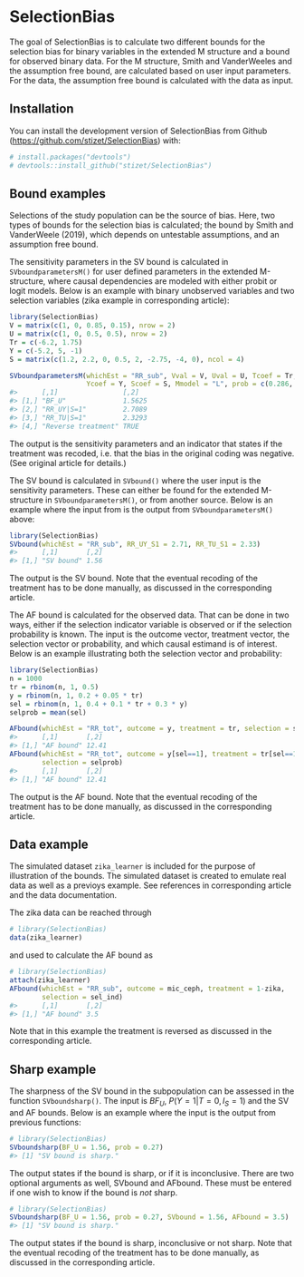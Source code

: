 
<!-- README.md is generated from README.Rmd. Please edit that file -->

# SelectionBias

<!-- badges: start -->
<!-- badges: end -->

The goal of SelectionBias is to calculate two different bounds for the
selection bias for binary variables in the extended M structure and a
bound for observed binary data. For the M structure, Smith and
VanderWeeles and the assumption free bound, are calculated based on user
input parameters. For the data, the assumption free bound is calculated
with the data as input.

## Installation

You can install the development version of SelectionBias from Github
(<https://github.com/stizet/SelectionBias>) with:

``` r
# install.packages("devtools") 
# devtools::install_github("stizet/SelectionBias")
```

## Bound examples

Selections of the study population can be the source of bias. Here, two
types of bounds for the selection bias is calculated; the bound by Smith
and VanderWeele (2019), which depends on untestable assumptions, and an
assumption free bound.

The sensitivity parameters in the SV bound is calculated in
`SVboundparametersM()` for user defined parameters in the extended
M-structure, where causal dependencies are modeled with either probit or
logit models. Below is an example with binary unobserved variables and
two selection variables (zika example in corresponding article):

``` r
library(SelectionBias)
V = matrix(c(1, 0, 0.85, 0.15), nrow = 2)
U = matrix(c(1, 0, 0.5, 0.5), nrow = 2)
Tr = c(-6.2, 1.75)
Y = c(-5.2, 5, -1)
S = matrix(c(1.2, 2.2, 0, 0.5, 2, -2.75, -4, 0), ncol = 4)

SVboundparametersM(whichEst = "RR_sub", Vval = V, Uval = U, Tcoef = Tr,
                   Ycoef = Y, Scoef = S, Mmodel = "L", prob = c(0.286, 0.004))
#>      [,1]                [,2]  
#> [1,] "BF_U"              1.5625
#> [2,] "RR_UY|S=1"         2.7089
#> [3,] "RR_TU|S=1"         2.3293
#> [4,] "Reverse treatment" TRUE
```

The output is the sensitivity parameters and an indicator that states if
the treatment was recoded, i.e. that the bias in the original coding was
negative. (See original article for details.)

The SV bound is calculated in `SVbound()` where the user input is the
sensitivity parameters. These can either be found for the extended
M-structure in `SVboundparametersM()`, or from another source. Below is
an example where the input from is the output from
`SVboundparametersM()` above:

``` r
library(SelectionBias)
SVbound(whichEst = "RR_sub", RR_UY_S1 = 2.71, RR_TU_S1 = 2.33)
#>      [,1]       [,2]
#> [1,] "SV bound" 1.56
```

The output is the SV bound. Note that the eventual recoding of the
treatment has to be done manually, as discussed in the corresponding
article.

The AF bound is calculated for the observed data. That can be done in
two ways, either if the selection indicator variable is observed or if
the selection probability is known. The input is the outcome vector,
treatment vector, the selection vector or probability, and which causal
estimand is of interest. Below is an example illustrating both the
selection vector and probability:

``` r
library(SelectionBias)
n = 1000
tr = rbinom(n, 1, 0.5)
y = rbinom(n, 1, 0.2 + 0.05 * tr)
sel = rbinom(n, 1, 0.4 + 0.1 * tr + 0.3 * y)
selprob = mean(sel)

AFbound(whichEst = "RR_tot", outcome = y, treatment = tr, selection = sel)
#>      [,1]       [,2] 
#> [1,] "AF bound" 12.41
AFbound(whichEst = "RR_tot", outcome = y[sel==1], treatment = tr[sel==1],
        selection = selprob)
#>      [,1]       [,2] 
#> [1,] "AF bound" 12.41
```

The output is the AF bound. Note that the eventual recoding of the
treatment has to be done manually, as discussed in the corresponding
article.

## Data example

The simulated dataset `zika_learner` is included for the purpose of
illustration of the bounds. The simulated dataset is created to emulate
real data as well as a previoys example. See references in corresponding
article and the data documentation.

The zika data can be reached through

``` r
# library(SelectionBias)
data(zika_learner)
```

and used to calculate the AF bound as

``` r
# library(SelectionBias)
attach(zika_learner)
AFbound(whichEst = "RR_sub", outcome = mic_ceph, treatment = 1-zika,
        selection = sel_ind)
#>      [,1]       [,2]
#> [1,] "AF bound" 3.5
```

Note that in this example the treatment is reversed as discussed in the
corresponding article.

## Sharp example

The sharpness of the SV bound in the subpopulation can be assessed in
the function `SVboundsharp()`. The input is $BF_U$, $P(Y=1|T=0,I_S=1)$
and the SV and AF bounds. Below is an example where the input is the
output from previous functions:

``` r
# library(SelectionBias)
SVboundsharp(BF_U = 1.56, prob = 0.27)
#> [1] "SV bound is sharp."
```

The output states if the bound is sharp, or if it is inconclusive. There
are two optional arguments as well, SVbound and AFbound. These must be
entered if one wish to know if the bound is *not* sharp.

``` r
# library(SelectionBias)
SVboundsharp(BF_U = 1.56, prob = 0.27, SVbound = 1.56, AFbound = 3.5)
#> [1] "SV bound is sharp."
```

The output states if the bound is sharp, inconclusive or not sharp. Note
that the eventual recoding of the treatment has to be done manually, as
discussed in the corresponding article.

